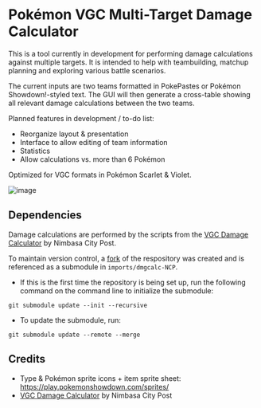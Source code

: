 # Pokémon VGC Multi-Target Damage Calculator

This is a tool currently in development for performing damage calculations against multiple targets. It is intended to help with teambuilding, matchup planning and exploring various battle scenarios.

The current inputs are two teams formatted in PokePastes or Pokémon Showdown!-styled text. The GUI will then generate a cross-table showing all relevant damage calculations between the two teams.

Planned features in development / to-do list:

- Reorganize layout & presentation
- Interface to allow editing of team information
- Statistics
- Allow calculations vs. more than 6 Pokémon

Optimized for VGC formats in Pokémon Scarlet & Violet.

![image](https://github.com/AquaDragon/js-gui/assets/22651173/9b2612f6-db15-4f51-98d3-db4b213114d8)

## Dependencies

Damage calculations are performed by the scripts from the [VGC Damage Calculator](https://github.com/nerd-of-now/NCP-VGC-Damage-Calculator/) by Nimbasa City Post. 

To maintain version control, a [fork](https://github.com/AquaDragon/NCP-VGC-Damage-Calculator) of the respository was created and is referenced as a submodule in ``imports/dmgcalc-NCP``. 

- If this is the first time the repository is being set up, run the following command on the command line to initialize the submodule:
```
git submodule update --init --recursive
```

- To update the submodule, run:
```
git submodule update --remote --merge
```

## Credits

- Type & Pokémon sprite icons + item sprite sheet: https://play.pokemonshowdown.com/sprites/
- [VGC Damage Calculator](https://github.com/nerd-of-now/NCP-VGC-Damage-Calculator/) by Nimbasa City Post
